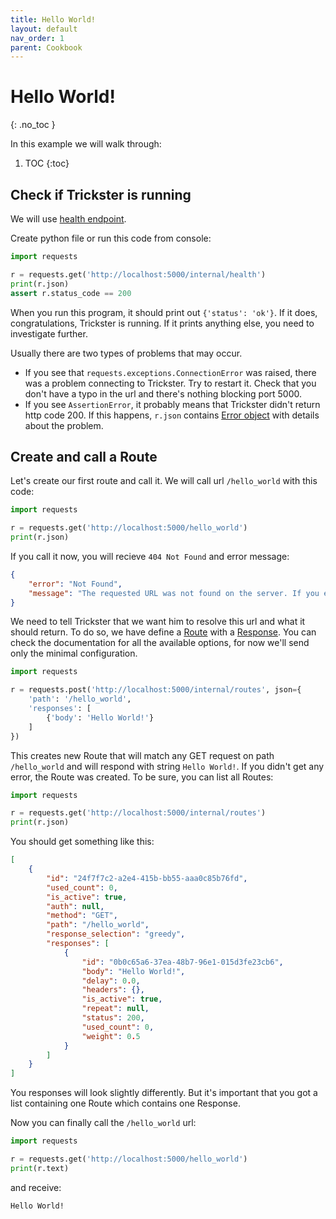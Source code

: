 ```yaml
---
title: Hello World!
layout: default
nav_order: 1
parent: Cookbook
---
```


# Hello World!
{: .no_toc }

In this example we will walk through:

1. TOC
{:toc}

## Check if Trickster is running
We will use [health endpoint](/trickster/api/endpoints.html#get-internalhealth).

Create python file or run this code from console:

```python
import requests

r = requests.get('http://localhost:5000/internal/health')
print(r.json)
assert r.status_code == 200
```

When you run this program, it should print out `{'status': 'ok'}`. If it does, congratulations, Trickster is running. If it prints anything else, you need to investigate further.

Usually there are two types of problems that may occur.

- If you see that `requests.exceptions.ConnectionError` was raised, there was a problem connecting to Trickster. Try to restart it. Check that you don't have a typo in the url and there's nothing blocking port 5000.
- If you see `AssertionError`, it probably means that Trickster didn't return http code 200. If this happens, `r.json` contains [Error object](/trickster/api/responses#error-response) with details about the problem.


## Create and call a Route
Let's create our first route and call it. We will call url `/hello_world` with this code:

```python
import requests

r = requests.get('http://localhost:5000/hello_world')
print(r.json)
```

If you call it now, you will recieve `404 Not Found` and error message:

```json
{
    "error": "Not Found",
    "message": "The requested URL was not found on the server. If you entered the URL manually please check your spelling and try again."
}
```

We need to tell Trickster that we want him to resolve this url and what it should return. To do so, we have define a [Route](/trickster/api/model.html#route) with a [Response](/trickster/api/model.html#response). You can check the documentation for all the available options, for now we'll send only the minimal configuration.

```python
import requests

r = requests.post('http://localhost:5000/internal/routes', json={
    'path': '/hello_world',
    'responses': [
        {'body': 'Hello World!'}
    ]
})
```

This creates new Route that will match any GET request on path `/hello_world` and will respond with string `Hello World!`. If you didn't get any error, the Route was created. To be sure, you can list all Routes:

```python
import requests

r = requests.get('http://localhost:5000/internal/routes')
print(r.json)
```
You should get something like this:

```json
[
    {
        "id": "24f7f7c2-a2e4-415b-bb55-aaa0c85b76fd",
        "used_count": 0,
        "is_active": true,
        "auth": null,
        "method": "GET",
        "path": "/hello_world",
        "response_selection": "greedy",
        "responses": [
            {
                "id": "0b0c65a6-37ea-48b7-96e1-015d3fe23cb6",
                "body": "Hello World!",
                "delay": 0.0,
                "headers": {},
                "is_active": true,
                "repeat": null,
                "status": 200,
                "used_count": 0,
                "weight": 0.5
            }
        ]
    }
]
```

You responses will look slightly differently. But it's important that you got a list containing one Route which contains one Response.

Now you can finally call the `/hello_world` url:

```python
import requests

r = requests.get('http://localhost:5000/hello_world')
print(r.text)
```

and receive:

```
Hello World!
```
